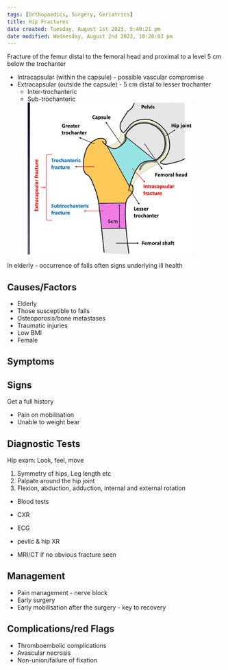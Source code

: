 ```yaml
---
tags: [Orthopaedics, Surgery, Geriatrics]
title: Hip Fractures
date created: Tuesday, August 1st 2023, 5:40:21 pm
date modified: Wednesday, August 2nd 2023, 10:20:03 pm
---
```


Fracture of the femur distal to the femoral head and proximal to a level 5 cm below the trochanter

- Intracapsular (within the capsule) - possible vascular compromise
- Extracapsular (outside the capsule) - 5 cm distal to lesser trochanter
  - Inter-trochanteric
  - Sub-trochanteric
    ![|375](z_attachments/375.png)

In elderly - occurrence of falls often signs underlying ill health

## Causes/Factors

- Elderly
- Those susceptible to falls
- Osteoporosis/bone metastases
- Traumatic injuries
- Low BMI
- Female

## Symptoms

## Signs

Get a full history

- Pain on mobilisation
- Unable to weight bear

## Diagnostic Tests

Hip exam: Look, feel, move

1. Symmetry of hips, Leg length etc
2. Palpate around the hip joint
3. Flexion, abduction, adduction, internal and external rotation

- Blood tests
- CXR
- ECG
- pevlic & hip XR

- MRI/CT if no obvious fracture seen

## Management

- Pain management - nerve block
- Early surgery
- Early mobilisation after the surgery - key to recovery

## Complications/red Flags

- Thromboembolic complications
- Avascular necrosis
- Non-union/failure of fixation
